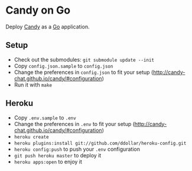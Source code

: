 # Candy on Go

Deploy [Candy](http://candy-chat.github.com/candy/) as a [Go](http://golang.org) application.

## Setup

* Check out the submodules: `git submodule update --init`
* Copy `config.json.sample` to `config.json`
* Change the preferences in `config.json` to fit your setup (http://candy-chat.github.io/candy/#configuration)
* Run it with `make`

## Heroku

* Copy `.env.sample` to `.env`
* Change the preferences in `.env` to fit your setup (http://candy-chat.github.io/candy/#configuration)
* `heroku create`
* `heroku plugins:install git://github.com/ddollar/heroku-config.git`
* `heroku config:push` to push your `.env` configuration
* `git push heroku master` to deploy it
* `heroku apps:open` to enjoy it